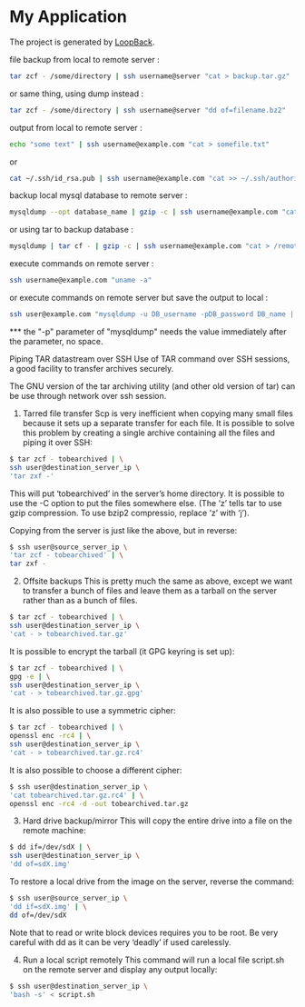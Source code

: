 # My Application

The project is generated by [LoopBack](http://loopback.io).

file backup from local to remote server :
```bash
tar zcf - /some/directory | ssh username@server "cat > backup.tar.gz"
```
or same thing, using dump instead :
```bash
tar zcf - /some/directory | ssh username@server "dd of=filename.bz2"
```
output from local to remote server :
```bash
echo "some text" | ssh username@example.com "cat > somefile.txt"
```
or
```bash
cat ~/.ssh/id_rsa.pub | ssh username@example.com "cat >> ~/.ssh/authorized_keys"
```
backup local mysql database to remote server :
```bash
mysqldump --opt database_name | gzip -c | ssh username@example.com "cat > /remote/dir/DB_backup.gz"
```
or using tar to backup database :
```bash
mysqldump | tar cf - | gzip -c | ssh username@example.com "cat > /remote/dir/DB_backup.tar.gz"
```
execute commands on remote server :
```bash
ssh username@example.com "uname -a"
```
or execute commands on remote server but save the output to local :
```bash
ssh user@example.com "mysqldump -u DB_username -pDB_password DB_name | gzip -c" > /local/dir/DB_backup.gz
```
*** the "-p" parameter of "mysqldump" needs the value immediately after the parameter, no space.



Piping TAR datastream over SSH
Use of TAR command over SSH sessions, a good facility to transfer archives securely.

The GNU version of the tar archiving utility (and other old version of tar) can be use through network over ssh session.

1. Tarred file transfer
Scp is very inefficient when copying many small files because it sets up a separate transfer for each file. It is possible to solve this problem by creating a single archive containing all the files and piping it over SSH:
```bash
$ tar zcf - tobearchived | \
ssh user@destination_server_ip \
'tar zxf -'
```
This will put ‘tobearchived’ in the server’s home directory. It is possible to use the -C option to put the files somewhere else. (The ‘z’ tells tar to use gzip compression. To use bzip2 compressio, replace ‘z’ with ‘j’).

Copying from the server is just like the above, but in reverse:
```bash
$ ssh user@source_server_ip \
'tar zcf - tobearchived' | \
tar zxf -
```
2. Offsite backups
This is pretty much the same as above, except we want to transfer a bunch of files and leave them as a tarball on the server rather than as a bunch of files.
```bash
$ tar zcf - tobearchived | \
ssh user@destination_server_ip \
'cat - > tobearchived.tar.gz'
```

It is possible to encrypt the tarball (it GPG keyring is set up):
```bash
$ tar zcf - tobearchived | \
gpg -e | \
ssh user@destination_server_ip \
'cat - > tobearchived.tar.gz.gpg'
```

It is also possible to use a symmetric cipher:
```bash
$ tar zcf - tobearchived | \
openssl enc -rc4 | \
ssh user@destination_server_ip \
'cat - > tobearchived.tar.gz.rc4'
```
It is also possible to choose a different cipher:
```bash
$ ssh user@destination_server_ip \
'cat tobearchived.tar.gz.rc4' | \
openssl enc -rc4 -d -out tobearchived.tar.gz
```
3. Hard drive backup/mirror
This will copy the entire drive into a file on the remote machine:
```bash
$ dd if=/dev/sdX | \
ssh user@destination_server_ip \
'dd of=sdX.img'
```
To restore a local drive from the image on the server, reverse the command:
```bash
$ ssh user@source_server_ip \
'dd if=sdX.img' | \
dd of=/dev/sdX
```
Note that to read or write block devices requires you to be root. Be very careful with dd as it can be very ‘deadly’ if used carelessly.

4. Run a local script remotely
This command will run a local file script.sh on the remote server and display any output locally:
```bash
$ ssh user@destination_server_ip \
'bash -s' < script.sh
```
